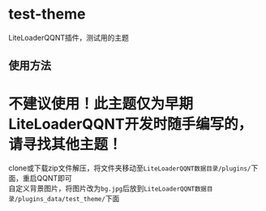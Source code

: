 # test-theme

LiteLoaderQQNT插件，测试用的主题


## 使用方法

# 不建议使用！此主题仅为早期LiteLoaderQQNT开发时随手编写的，请寻找其他主题！

clone或下载zip文件解压，将文件夹移动至`LiteLoaderQQNT数据目录/plugins/`下面，重启QQNT即可  
自定义背景图片，将图片改为`bg.jpg`后放到`LiteLoaderQQNT数据目录/plugins_data/test_theme/`下面
